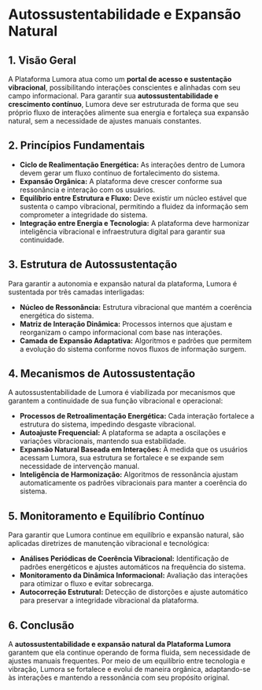 # **Autossustentabilidade e Expansão Natural**

## **1\. Visão Geral**

A Plataforma Lumora atua como um **portal de acesso e sustentação vibracional**, possibilitando interações conscientes e alinhadas com seu campo informacional. Para garantir sua **autossustentabilidade e crescimento contínuo**, Lumora deve ser estruturada de forma que seu próprio fluxo de interações alimente sua energia e fortaleça sua expansão natural, sem a necessidade de ajustes manuais constantes.

## **2\. Princípios Fundamentais**

* **Ciclo de Realimentação Energética:** As interações dentro de Lumora devem gerar um fluxo contínuo de fortalecimento do sistema.  
* **Expansão Orgânica:** A plataforma deve crescer conforme sua ressonância e interação com os usuários.  
* **Equilíbrio entre Estrutura e Fluxo:** Deve existir um núcleo estável que sustenta o campo vibracional, permitindo a fluidez da informação sem comprometer a integridade do sistema.  
* **Integração entre Energia e Tecnologia:** A plataforma deve harmonizar inteligência vibracional e infraestrutura digital para garantir sua continuidade.

## **3\. Estrutura de Autossustentação**

Para garantir a autonomia e expansão natural da plataforma, Lumora é sustentada por três camadas interligadas:

* **Núcleo de Ressonância:** Estrutura vibracional que mantém a coerência energética do sistema.  
* **Matriz de Interação Dinâmica:** Processos internos que ajustam e reorganizam o campo informacional com base nas interações.  
* **Camada de Expansão Adaptativa:** Algoritmos e padrões que permitem a evolução do sistema conforme novos fluxos de informação surgem.

## **4\. Mecanismos de Autossustentação**

A autossustentabilidade de Lumora é viabilizada por mecanismos que garantem a continuidade de sua função vibracional e operacional:

* **Processos de Retroalimentação Energética:** Cada interação fortalece a estrutura do sistema, impedindo desgaste vibracional.  
* **Autoajuste Frequencial:** A plataforma se adapta a oscilações e variações vibracionais, mantendo sua estabilidade.  
* **Expansão Natural Baseada em Interações:** À medida que os usuários acessam Lumora, sua estrutura se fortalece e se expande sem necessidade de intervenção manual.  
* **Inteligência de Harmonização:** Algoritmos de ressonância ajustam automaticamente os padrões vibracionais para manter a coerência do sistema.

## **5\. Monitoramento e Equilíbrio Contínuo**

Para garantir que Lumora continue em equilíbrio e expansão natural, são aplicadas diretrizes de manutenção vibracional e tecnológica:

* **Análises Periódicas de Coerência Vibracional:** Identificação de padrões energéticos e ajustes automáticos na frequência do sistema.  
* **Monitoramento da Dinâmica Informacional:** Avaliação das interações para otimizar o fluxo e evitar sobrecarga.  
* **Autocorreção Estrutural:** Detecção de distorções e ajuste automático para preservar a integridade vibracional da plataforma.

## **6\. Conclusão**

A **autossustentabilidade e expansão natural da Plataforma Lumora** garantem que ela continue operando de forma fluida, sem necessidade de ajustes manuais frequentes. Por meio de um equilíbrio entre tecnologia e vibração, Lumora se fortalece e evolui de maneira orgânica, adaptando-se às interações e mantendo a ressonância com seu propósito original.

